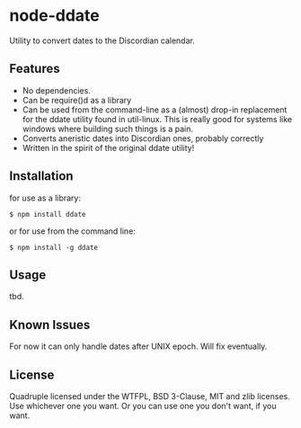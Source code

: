# node-ddate

Utility to convert dates to the Discordian calendar.

## Features

- No dependencies.
- Can be require()d as a library
- Can be used from the command-line as a (almost) drop-in replacement for the ddate utility found in util-linux.
This is really good for systems like windows where building such things is a pain.
- Converts aneristic dates into Discordian ones, probably correctly
- Written in the spirit of the original ddate utility!

## Installation

for use as a library:

    $ npm install ddate

or for use from the command line:

    $ npm install -g ddate

## Usage

tbd.

## Known Issues

For now it can only handle dates after UNIX epoch. Will fix eventually.

## License

Quadruple licensed under the WTFPL, BSD 3-Clause, MIT and zlib licenses. Use whichever one you want. Or you can use
one you don't want, if you want.
